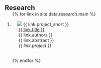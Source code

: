 <h1 id="Research"></h1>

<h2 style="margin: 30px 0px -15px;">Research<temp style="font-size:15px;"></temp></h2>

<div class="publications">
<ol class="bibliography">

{% for link in site.data.research.main %}

<li>
<div class="pub-row">
  <div class="col-sm-3 abbr" style="position: relative;padding-right: 15px;padding-left: 15px;">
    <img src="{{ link.image }}" class="teaser img-fluid z-depth-1" style="width=100;height=40%">
            <abbr class="badge">{{ link.project_short }}</abbr>
  </div>
  <div class="col-sm-9" style="position: relative;padding-right: 15px;padding-left: 20px;">
      <div class="title"><a href="{{ link.web }}">{{ link.title }}</a></div>
      <div class="author">{{ link.authors }}</div>
      <div class="author">{{ link.abstract }}</div>
      <div class="periodical"><em>{{ link.project }}</em>
      </div>
  </div>
</div>
</li>

<br>

{% endfor %}


